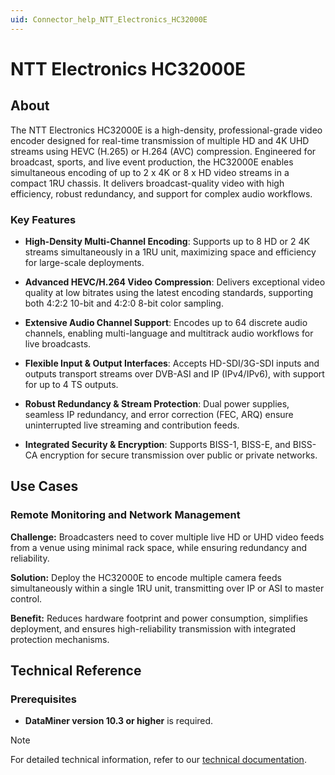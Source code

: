 ```yaml
---
uid: Connector_help_NTT_Electronics_HC32000E
---
```


# NTT Electronics HC32000E

## About

The NTT Electronics HC32000E is a high-density, professional-grade video encoder designed for real-time transmission of multiple HD and 4K UHD streams using HEVC (H.265) or H.264 (AVC) compression.
Engineered for broadcast, sports, and live event production, the HC32000E enables simultaneous encoding of up to 2 x 4K or 8 x HD video streams in a compact 1RU chassis. 
It delivers broadcast-quality video with high efficiency, robust redundancy, and support for complex audio workflows.

### Key Features

- **High-Density Multi-Channel Encoding**: Supports up to 8 HD or 2 4K streams simultaneously in a 1RU unit, maximizing space and efficiency for large-scale deployments.

- **Advanced HEVC/H.264 Video Compression**: Delivers exceptional video quality at low bitrates using the latest encoding standards, supporting both 4:2:2 10-bit and 4:2:0 8-bit color sampling.

- **Extensive Audio Channel Support**: Encodes up to 64 discrete audio channels, enabling multi-language and multitrack audio workflows for live broadcasts.

- **Flexible Input & Output Interfaces**: Accepts HD-SDI/3G-SDI inputs and outputs transport streams over DVB-ASI and IP (IPv4/IPv6), with support for up to 4 TS outputs.

- **Robust Redundancy & Stream Protection**: Dual power supplies, seamless IP redundancy, and error correction (FEC, ARQ) ensure uninterrupted live streaming and contribution feeds.

- **Integrated Security & Encryption**: Supports BISS-1, BISS-E, and BISS-CA encryption for secure transmission over public or private networks.

## Use Cases

### Remote Monitoring and Network Management

**Challenge:** Broadcasters need to cover multiple live HD or UHD video feeds from a venue using minimal rack space, while ensuring redundancy and reliability.

**Solution:** Deploy the HC32000E to encode multiple camera feeds simultaneously within a single 1RU unit, transmitting over IP or ASI to master control.

**Benefit:** Reduces hardware footprint and power consumption, simplifies deployment, and ensures high-reliability transmission with integrated protection mechanisms.

## Technical Reference

### Prerequisites

- **DataMiner version 10.3 or higher** is required.

> [!NOTE]
> For detailed technical information, refer to our [technical documentation](xref:Connector_help_NTT_Electronics_HC32000E_Technical).
